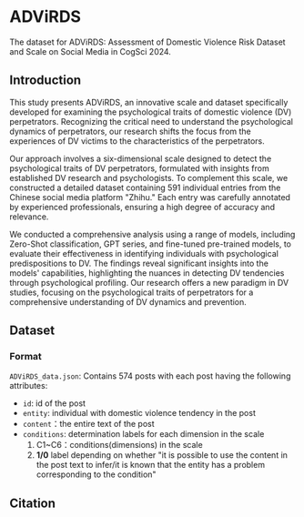 # ADViRDS
The dataset for ADViRDS: Assessment of Domestic Violence Risk Dataset and Scale on Social Media in CogSci 2024.

## Introduction
This study presents ADViRDS, an innovative scale and dataset specifically developed for examining the psychological traits of domestic violence (DV) perpetrators. Recognizing the critical need to understand the psychological dynamics of perpetrators, our research shifts the focus from the experiences of DV victims to the characteristics of the perpetrators.

Our approach involves a six-dimensional scale designed to detect the psychological traits of DV perpetrators, formulated with insights from established DV research and psychologists. To complement this scale, we constructed a detailed dataset containing 591 individual entries from the Chinese social media platform "Zhihu." Each entry was carefully annotated by experienced professionals, ensuring a high degree of accuracy and relevance.

We conducted a comprehensive analysis using a range of models, including Zero-Shot classification, GPT series, and fine-tuned pre-trained models, to evaluate their effectiveness in identifying individuals with psychological predispositions to DV. The findings reveal significant insights into the models' capabilities, highlighting the nuances in detecting DV tendencies through psychological profiling.
Our research offers a new paradigm in DV studies, focusing on the psychological traits of perpetrators for a comprehensive understanding of DV dynamics and prevention.

## Dataset

### Format
`ADViRDS_data.json`: Contains 574 posts with each post having the following attributes:
* `id`: id of the post
* `entity`: individual with domestic violence tendency in the post
* `content`：the entire text of the post
* `conditions`: determination labels for each dimension in the scale
    1. C1~C6：conditions(dimensions) in the scale
    2. **1/0** label depending on whether "it is possible to use the content in the post text to infer/it is known that the entity has a problem corresponding to the condition"


## Citation
